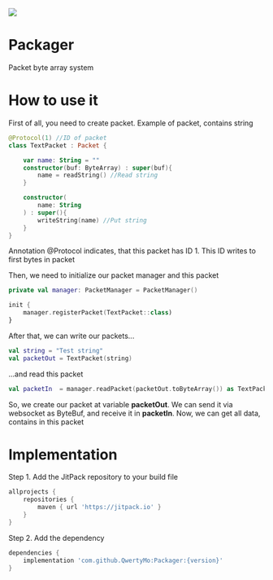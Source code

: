 [![](https://jitpack.io/v/QwertyMo/Packager.svg)](https://jitpack.io/#QwertyMo/Packager)

# Packager
Packet byte array system

# How to use it
First of all, you need to create packet. Example of packet, contains string 


```kotlin
@Protocol(1) //ID of packet
class TextPacket : Packet {

    var name: String = ""
    constructor(buf: ByteArray) : super(buf){
        name = readString() //Read string 
    }

    constructor(
        name: String
    ) : super(){
        writeString(name) //Put string
    }
}
```

Annotation @Protocol indicates, that this packet has ID 1. This ID writes to first bytes in packet

Then, we need to initialize our packet manager and this packet 

```kotlin
private val manager: PacketManager = PacketManager()

init {
    manager.registerPacket(TextPacket::class)
}
```

After that, we can write our packets...

```kotlin
val string = "Test string"
val packetOut = TextPacket(string)
```

...and read this packet

```kotlin
val packetIn  = manager.readPacket(packetOut.toByteArray()) as TextPacket
```

So, we create our packet at variable **packetOut**. We can send it via websocket as ByteBuf, and receive it in **packetIn**. Now, we can get all data, contains in this packet

# Implementation

Step 1. Add the JitPack repository to your build file

```gradle
allprojects {
    repositories {
        maven { url 'https://jitpack.io' }
    }
}
```

Step 2. Add the dependency

```gradle
dependencies {
    implementation 'com.github.QwertyMo:Packager:{version}'
}
```
